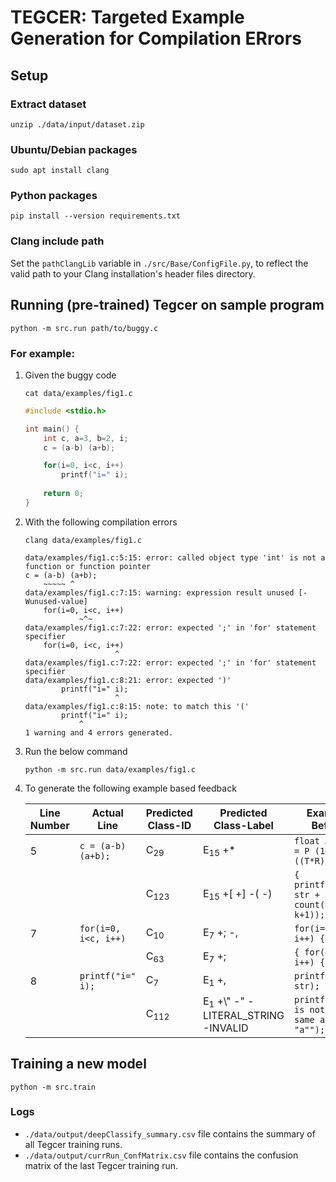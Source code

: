 # TEGCER: Targeted Example Generation for Compilation ERrors

## Setup
### Extract dataset
`unzip ./data/input/dataset.zip`

### Ubuntu/Debian packages
`sudo apt install clang`

### Python packages
`pip install --version requirements.txt`

### Clang include path
Set the `pathClangLib` variable in `./src/Base/ConfigFile.py`, to reflect the valid path to your Clang installation's header files directory.


## Running (pre-trained) Tegcer on sample program
`python -m src.run path/to/buggy.c`

### For example:
1. Given the buggy code 

    `cat data/examples/fig1.c`

    ```c
    #include <stdio.h>

    int main() {
        int c, a=3, b=2, i;    
        c = (a-b) (a+b);

        for(i=0, i<c, i++)
            printf("i=" i);
        
        return 0;
    }
    ```

2. With the following compilation errors

    `clang data/examples/fig1.c`

    ```
    data/examples/fig1.c:5:15: error: called object type 'int' is not a function or function pointer
    c = (a-b) (a+b);
        ~~~~~ ^
    data/examples/fig1.c:7:15: warning: expression result unused [-Wunused-value]
        for(i=0, i<c, i++)
                ~^~
    data/examples/fig1.c:7:22: error: expected ';' in 'for' statement specifier
        for(i=0, i<c, i++)
                        ^
    data/examples/fig1.c:7:22: error: expected ';' in 'for' statement specifier
    data/examples/fig1.c:8:21: error: expected ')'
            printf("i=" i);
                        ^
    data/examples/fig1.c:8:15: note: to match this '('
            printf("i=" i);
                ^
    1 warning and 4 errors generated.

    ```

2. Run the below command

    `python -m src.run data/examples/fig1.c`

3. To generate the following example based feedback

    | Line <br> Number | Actual <br> Line | Predicted <br> Class-ID | Predicted <br> Class-Label | Example <br> Before | Example <br> After |
    | --- | --- | --- | --- | --- | --- |
    | 5   | `c = (a-b) (a+b);` | C<sub>29</sub> | E<sub>15</sub> +\* | `float Amount = P (1+((T*R)/100));` | `float Amount = P*(1+(( T*R)/100));` 
    |     |  | C<sub>123</sub> | E<sub>15</sub> +[ +] -( -) | `{ printf("%s", str + count(N-k+1)); }` | `{ printf("%s", str + count[N-k+1]); }`    
    | 7   | `for(i=0, i<c, i++)` | C<sub>10</sub> | E<sub>7</sub> +; -, | `for(i=0, i<n; i++) {` | `for(i=0; i<n; i++) {` |
    |     |                      | C<sub>63</sub> | E<sub>7</sub> +; | `{ for(i=0; i++) {` | `{ for(i=0; ; i++) {` |
    | 8   | `printf("i=" i);` | C<sub>7</sub> | E<sub>1</sub> +, | `printf("%s" str);` | `printf("%s", str); ` |
    |     |                   | C<sub>112</sub> | E<sub>1</sub> +\\" -" -LITERAL_STRING -INVALID | `printf("'a' is not the same as "a"");` | `printf("'a' is not the same as \"a\"");` |

## Training a new model
`python -m src.train`

### Logs
- `./data/output/deepClassify_summary.csv` file contains the summary of all Tegcer training runs.
- `./data/output/currRun_ConfMatrix.csv` file contains the confusion matrix of the last Tegcer training run.
